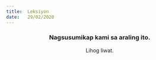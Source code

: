 ```yaml
---
title:  Leksiyon
date:   29/02/2020
---
```


### <center>Nagsusumikap kami sa araling ito.</center>
<center>Lihog liwat.</center>